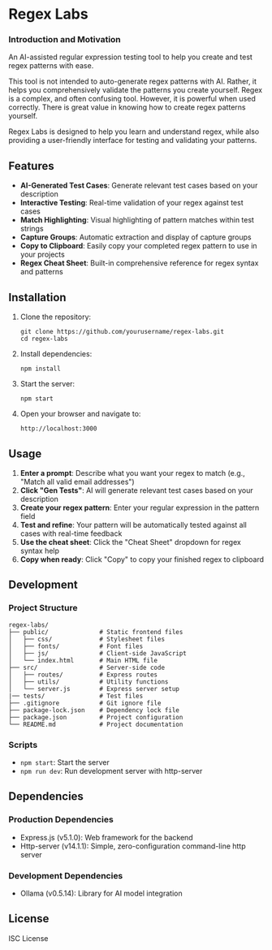 # Regex Labs

### Introduction and Motivation
An AI-assisted regular expression testing tool to help you create and test regex patterns with ease.

This tool is not intended to auto-generate regex patterns with AI. Rather, it helps you comprehensively validate the patterns you create yourself. Regex is a complex, and often confusing tool. However, it is powerful when used correctly. There is great value in knowing how to create regex patterns yourself.

Regex Labs is designed to help you learn and understand regex, while also providing a user-friendly interface for testing and validating your patterns.

## Features

- **AI-Generated Test Cases**: Generate relevant test cases based on your description
- **Interactive Testing**: Real-time validation of your regex against test cases
- **Match Highlighting**: Visual highlighting of pattern matches within test strings
- **Capture Groups**: Automatic extraction and display of capture groups
- **Copy to Clipboard**: Easily copy your completed regex pattern to use in your projects
- **Regex Cheat Sheet**: Built-in comprehensive reference for regex syntax and patterns

## Installation

1. Clone the repository:
   ```
   git clone https://github.com/yourusername/regex-labs.git
   cd regex-labs
   ```

2. Install dependencies:
   ```
   npm install
   ```

3. Start the server:
   ```
   npm start
   ```

4. Open your browser and navigate to:
   ```
   http://localhost:3000
   ```

## Usage

1. **Enter a prompt**: Describe what you want your regex to match (e.g., "Match all valid email addresses")
2. **Click "Gen Tests"**: AI will generate relevant test cases based on your description
3. **Create your regex pattern**: Enter your regular expression in the pattern field
4. **Test and refine**: Your pattern will be automatically tested against all cases with real-time feedback
5. **Use the cheat sheet**: Click the "Cheat Sheet" dropdown for regex syntax help
6. **Copy when ready**: Click "Copy" to copy your finished regex to clipboard

## Development

### Project Structure
```
regex-labs/
├── public/              # Static frontend files
│   ├── css/             # Stylesheet files
│   ├── fonts/           # Font files
│   ├── js/              # Client-side JavaScript
│   └── index.html       # Main HTML file
├── src/                 # Server-side code
│   ├── routes/          # Express routes
│   ├── utils/           # Utility functions
│   └── server.js        # Express server setup
|── tests/               # Test files
├── .gitignore           # Git ignore file
├── package-lock.json    # Dependency lock file
├── package.json         # Project configuration
└── README.md            # Project documentation
```

### Scripts

- `npm start`: Start the server
- `npm run dev`: Run development server with http-server

## Dependencies

### Production Dependencies
- Express.js (v5.1.0): Web framework for the backend
- Http-server (v14.1.1): Simple, zero-configuration command-line http server

### Development Dependencies
- Ollama (v0.5.14): Library for AI model integration

## License

ISC License